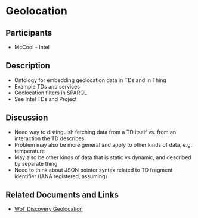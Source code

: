 # Geolocation

## Participants

* McCool - Intel

## Description

* Ontology for embedding geolocation data in TDs and in Thing
* Example TDs and services
* Geolocation filters in SPARQL
* See Intel TDs and Project

## Discussion

* Need way to distinguish fetching data from a TD itself vs. from an interaction the TD describes
* Problem may also be more general and apply to other kinds of data, e.g. temperature
* May also be other kinds of data that is static vs dynamic, and described by separate thing
* Need to think about JSON pointer syntax related to TD fragment identifier (IANA registered, assuming)

## Related Documents and Links

* [WoT Discovery Geolocation](https://github.com/w3c/wot-discovery/blob/main/proposals/geolocation.md)
